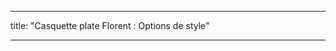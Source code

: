 - - -
title: "Casquette plate Florent : Options de style"
- - -

<PatternOptions pattern='florent' />
